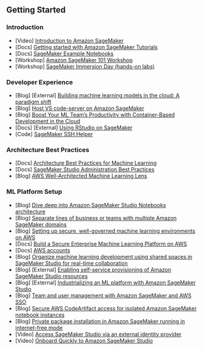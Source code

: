 ## Getting Started

### Introduction
- [Video] [Introduction to Amazon SageMaker](https://www.youtube.com/watch?v=Qv_Tr_BCFCQ)
- [Docs] [Getting started with Amazon SageMaker Tutorials](https://aws.amazon.com/sagemaker/getting-started/)
- [Docs] [SageMaker Example Notebooks](https://sagemaker-examples.readthedocs.io/en/latest/)
- [Workshop] [Amazon SageMaker 101 Workshop](https://catalog.us-east-1.prod.workshops.aws/workshops/0c6b8a23-b837-4e0f-b2e2-4a3ffd7d645b/en-US)
- [Workshop] [SageMaker Immersion Day (hands-on labs)](https://catalog.us-east-1.prod.workshops.aws/workshops/63069e26-921c-4ce1-9cc7-dd882ff62575/en-US)

### Developer Experience
- [Blog] [External] [Building machine learning models in the cloud: A paradigm shift](https://towardsdatascience.com/building-machine-learning-models-in-the-cloud-a-paradigm-shift-ff7dbbc39312)
- [Blog] [Host VS code-server on Amazon SageMaker](https://aws.amazon.com/blogs/machine-learning/host-code-server-on-amazon-sagemaker/)
- [Blog] [Boost Your ML Team’s Productivity with Container-Based Development in the Cloud](https://medium.com/towards-data-science/boost-your-ml-teams-productivity-with-container-based-development-in-the-cloud-56aa35552776)
- [Docs] [External] [Using RStudio on SageMaker](https://www.rstudio.com/sagemaker/)
- [Code] [SageMaker SSH Helper](https://github.com/aws-samples/sagemaker-ssh-helper)

### Architecture Best Practices
- [Docs] [Architecture Best Practices for Machine Learning](https://aws.amazon.com/architecture/machine-learning/)
- [Docs] [SageMaker Studio Administration Best Practices](https://docs.aws.amazon.com/whitepapers/latest/sagemaker-studio-admin-best-practices/sagemaker-studio-admin-best-practices.html)
- [Blog] [AWS Well-Architected Machine Learning Lens](https://aws.amazon.com/blogs/architecture/introducing-the-new-aws-well-architected-machine-learning-lens/)

### ML Platform Setup
- [Blog] [Dive deep into Amazon SageMaker Studio Notebooks architecture](https://aws.amazon.com/blogs/machine-learning/dive-deep-into-amazon-sagemaker-studio-notebook-architecture/)
- [Blog] [Separate lines of business or teams with multiple Amazon SageMaker domains](https://aws.amazon.com/blogs/machine-learning/separate-lines-of-business-or-teams-with-multiple-amazon-sagemaker-domains/)
- [Blog] [Setting up secure, well-governed machine learning environments on AWS](https://aws.amazon.com/blogs/mt/setting-up-machine-learning-environments-aws/)
- [Docs] [Build a Secure Enterprise Machine Learning Platform on AWS](https://docs.aws.amazon.com/whitepapers/latest/build-secure-enterprise-ml-platform/build-secure-enterprise-ml-platform.html)
- [Docs] [AWS accounts](https://docs.aws.amazon.com/whitepapers/latest/build-secure-enterprise-ml-platform/aws-accounts.html)
- [Blog] [Organize machine learning development using shared spaces in SageMaker Studio for real-time collaboration](https://aws.amazon.com/blogs/machine-learning/organize-machine-learning-development-using-shared-spaces-in-sagemaker-studio-for-real-time-collaboration/)
- [Blog] [External] [Enabling self-service provisioning of Amazon SageMaker Studio resources](https://towardsdatascience.com/enabling-self-service-provisioning-of-amazon-sagemaker-studio-resources-7ac017925016)
- [Blog] [External] [Industrializing an ML platform with Amazon SageMaker Studio](https://towardsdatascience.com/industrializing-an-ml-platform-with-amazon-sagemaker-studio-91b597802afe)
- [Blog] [Team and user management with Amazon SageMaker and AWS SSO](https://aws.amazon.com/blogs/machine-learning/team-and-user-management-with-amazon-sagemaker-and-aws-sso/)
- [Blog] [Secure AWS CodeArtifact access for isolated Amazon SageMaker notebook instances](https://aws.amazon.com/blogs/machine-learning/secure-aws-codeartifact-access-for-isolated-amazon-sagemaker-notebook-instances/)
- [Blog] [Private package installation in Amazon SageMaker running in internet-free mode](https://aws.amazon.com/blogs/machine-learning/private-package-installation-in-amazon-sagemaker-running-in-internet-free-mode/)
- [Video] [Access SageMaker Studio via an external identity provider](https://www.youtube.com/watch?v=9CnFrSqvXYM)
- [Video] [Onboard Quickly to Amazon SageMaker Studio](https://www.youtube.com/watch?v=wiDHCWVrjCU)
